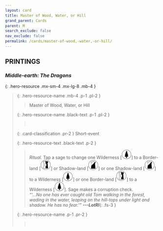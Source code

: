 ```yaml
---
layout: card
title: Master of Wood, Water, or Hill
grand_parent: Cards
parent: M
search_exclude: false
nav_exclude: false
permalink: /cards/master-of-wood,-water,-or-hill/
---
```


## PRINTINGS


### _Middle-earth: The Dragons_

{: .hero-resource .mx-sm-4 .mx-lg-8 .mb-4 }
> {: .hero-resource-name .mb-4 .p-1 .pl-2 }
> > <div class="card-mp"></div>
> > <div class="card-name">Master of Wood, Water, or Hill</div>
>
> {: .hero-resource-name .black-text .p-1 .pl-2 }
> > &nbsp;
>
> {: .card-classification .pr-2 }
> Short-event
>
> {: .hero-resource-text .black-text .p-2 }
> > _Ritual._ Tap a sage to change one Wilderness \[![](/assets/images/wilderness.svg)] to a Border-land \[![](/assets/images/border-land.svg)] or Shadow-land \[![](/assets/images/shadow-land.svg)] or one Shadow-land \[![](/assets/images/shadow-land.svg)] to a Wilderness \[![](/assets/images/wilderness.svg)] or one Border-land \[![](/assets/images/border-land.svg)] to a Wilderness \[![](/assets/images/wilderness.svg)]. Sage makes a corruption check.   <br>_“‘...No one has ever caught old Tom walking in the forest, wading in the water, leaping on the hill-tops under light and shadow. He has no fear.’”_ ***---&#65279;LotRI***{: .fs-3 } 
> 
> {: .hero-resource-name .p-1 .pr-2 }
> > <div class="card-shield"></div>
> > <div class="card-corruption">&nbsp;</div>
